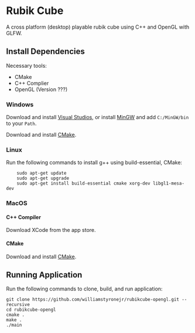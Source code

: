 # Rubik Cube

A cross platform (desktop) playable rubik cube using C++ and OpenGL with GLFW.

## Install Dependencies

Necessary tools:

- CMake
- C++ Complier
- OpenGL (Version ???)

### Windows

Download and install [Visual Studios](https://visualstudio.microsoft.com/downloads/), or install [MinGW](http://www.mingw.org/) and add `C:/MinGW/bin` to your `Path`.

Download and install [CMake](http://www.cmake.org/cmake/resources/software.html).

### Linux

Run the following commands to install g++ using build-essential, CMake:

```
    sudo apt-get update
    sudo apt-get upgrade
    sudo apt-get install build-essential cmake xorg-dev libgl1-mesa-dev
```

### MacOS

#### C++ Compiler

Download XCode from the app store.

#### CMake

Download and install [CMake](http://www.cmake.org/cmake/resources/software.html).

## Running Application

Run the following commands to clone, build, and run application:

```
git clone https://github.com/williamstyronejr/rubikcube-opengl.git --recursive
cd rubikcube-opengl
cmake .
make .
./main
```
